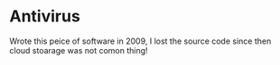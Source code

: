 # Antivirus

Wrote this peice of software in 2009, I lost the source code since then cloud stoarage was not comon thing!
